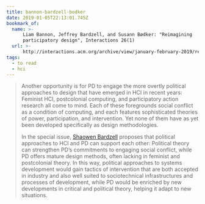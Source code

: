 ```yaml
---
title: bannon-bardzell-bodker
date: 2019-01-05T22:13:01.745Z
bookmark_of:
  name: >-
      Liam Bannon, Jeffrey Bardzell, and Susann Bødker: "Reimagining
      participatory design", Interactions 26(1)
  url: >-
      http://interactions.acm.org/archive/view/january-february-2019/reimagining-participatory-design
tags:
  - to read
  - hci
---
```

> Another opportunity is for PD to engage the more overtly political approaches to design that have emerged in HCI in recent years: Feminist HCI, postcolonial computing, and participatory action research all come to mind. Each of these foregrounds social conflict as a condition of computing, and each features sophisticated theories of power, participation, and intervention. Yet none of them have as yet been developed specifically as design methodologies.
>
> In the special issue, [Shaowen Bardzell](https://doi.org/10.1145/3127359) proposes that political approaches to HCI and PD can support each other: Political theory can strengthen PD’s commitments to engaging social conflict, while PD offers mature design methods, often lacking in feminist and postcolonial theory. In this way, political approaches to systems development would gain tactics of intervention that are both accepted in industry and also well suited to sociotechnical infrastructures and processes of development, while PD would be enriched by new developments in critical and political theory, helping it adapt to new situations.

